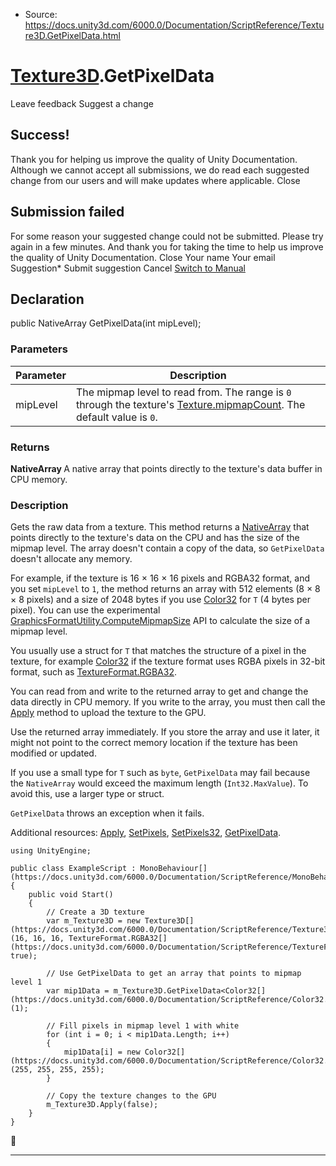 * Source: https://docs.unity3d.com/6000.0/Documentation/ScriptReference/Texture3D.GetPixelData.html

#  [Texture3D](https://docs.unity3d.com/6000.0/Documentation/ScriptReference/Texture3D.html).GetPixelData
Leave feedback
Suggest a change
## Success!
Thank you for helping us improve the quality of Unity Documentation. Although we cannot accept all submissions, we do read each suggested change from our users and will make updates where applicable.
Close
## Submission failed
For some reason your suggested change could not be submitted. Please <a>try again</a> in a few minutes. And thank you for taking the time to help us improve the quality of Unity Documentation.
Close
Your name Your email Suggestion* Submit suggestion
Cancel
[Switch to Manual](https://docs.unity3d.com/6000.0/Documentation/Manual/class-Texture3D.html "Go to Texture3D Component in the Manual")
## Declaration
public NativeArray<T> GetPixelData(int mipLevel); 
### Parameters
Parameter | Description  
---|---  
mipLevel | The mipmap level to read from. The range is `0` through the texture's [Texture.mipmapCount](https://docs.unity3d.com/6000.0/Documentation/ScriptReference/Texture-mipmapCount.html). The default value is `0`.  
### Returns
**NativeArray <T>** A native array that points directly to the texture's data buffer in CPU memory. 
### Description
Gets the raw data from a texture.
This method returns a [NativeArray<T0>](https://docs.unity3d.com/6000.0/Documentation/ScriptReference/Unity.Collections.NativeArray_1.html) that points directly to the texture's data on the CPU and has the size of the mipmap level. The array doesn't contain a copy of the data, so `GetPixelData` doesn't allocate any memory.  
  
For example, if the texture is 16 × 16 × 16 pixels and RGBA32 format, and you set `mipLevel` to `1`, the method returns an array with 512 elements (8 × 8 × 8 pixels) and a size of 2048 bytes if you use [Color32](https://docs.unity3d.com/6000.0/Documentation/ScriptReference/Color32.html) for `T` (4 bytes per pixel). You can use the experimental [GraphicsFormatUtility.ComputeMipmapSize](https://docs.unity3d.com/6000.0/Documentation/ScriptReference/Experimental.Rendering.GraphicsFormatUtility.ComputeMipmapSize.html) API to calculate the size of a mipmap level.  
  
You usually use a struct for `T` that matches the structure of a pixel in the texture, for example [Color32](https://docs.unity3d.com/6000.0/Documentation/ScriptReference/Color32.html) if the texture format uses RGBA pixels in 32-bit format, such as [TextureFormat.RGBA32](https://docs.unity3d.com/6000.0/Documentation/ScriptReference/TextureFormat.RGBA32.html).  
  
You can read from and write to the returned array to get and change the data directly in CPU memory. If you write to the array, you must then call the [Apply](https://docs.unity3d.com/6000.0/Documentation/ScriptReference/Texture3D.Apply.html) method to upload the texture to the GPU.  
  
Use the returned array immediately. If you store the array and use it later, it might not point to the correct memory location if the texture has been modified or updated.  
  
If you use a small type for `T` such as `byte`, `GetPixelData` may fail because the `NativeArray` would exceed the maximum length (`Int32.MaxValue`). To avoid this, use a larger type or struct.  
  
`GetPixelData` throws an exception when it fails.  
  
Additional resources: [Apply](https://docs.unity3d.com/6000.0/Documentation/ScriptReference/Texture3D.Apply.html), [SetPixels](https://docs.unity3d.com/6000.0/Documentation/ScriptReference/Texture3D.SetPixels.html), [SetPixels32](https://docs.unity3d.com/6000.0/Documentation/ScriptReference/Texture3D.SetPixels32.html), [GetPixelData](https://docs.unity3d.com/6000.0/Documentation/ScriptReference/Texture3D.GetPixelData.html).
```
using UnityEngine;  
  
public class ExampleScript : MonoBehaviour[](https://docs.unity3d.com/6000.0/Documentation/ScriptReference/MonoBehaviour.html)
{
    public void Start()
    {
        // Create a 3D texture
        var m_Texture3D = new Texture3D[](https://docs.unity3d.com/6000.0/Documentation/ScriptReference/Texture3D.html)(16, 16, 16, TextureFormat.RGBA32[](https://docs.unity3d.com/6000.0/Documentation/ScriptReference/TextureFormat.RGBA32.html), true);  
  
        // Use GetPixelData to get an array that points to mipmap level 1
        var mip1Data = m_Texture3D.GetPixelData<Color32[](https://docs.unity3d.com/6000.0/Documentation/ScriptReference/Color32.html)>(1);  
  
        // Fill pixels in mipmap level 1 with white
        for (int i = 0; i < mip1Data.Length; i++)
        {
            mip1Data[i] = new Color32[](https://docs.unity3d.com/6000.0/Documentation/ScriptReference/Color32.html)(255, 255, 255, 255);
        }  
  
        // Copy the texture changes to the GPU
        m_Texture3D.Apply(false);
    }
}

```

* * *
